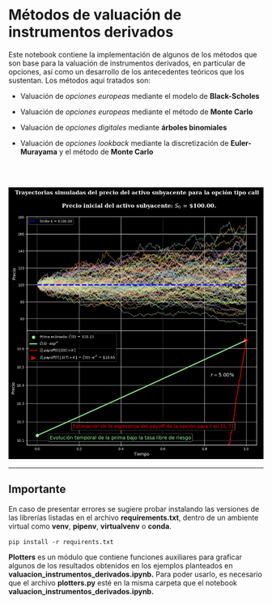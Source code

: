 # Métodos de valuación de instrumentos derivados

Este notebook contiene la implementación de algunos de los métodos que son base para la valuación de instrumentos derivados, en particular de opciones, así como un desarrollo de los antecedentes teóricos que los sustentan. Los métodos aquí tratados son:

- Valuación de *opciones europeas* mediante el modelo de **Black-Scholes**

- Valuación de *opciones europeas* mediante el método de **Monte Carlo**

- Valuación de *opciones digitales* mediante **árboles binomiales**

- Valuación de *opciones lookback* mediante la discretización de **Euler-Murayama** y el método de **Monte Carlo**

<br>
<br>

![MonteCarloOptionPricing](/files/image01.png)

___

## Importante

En caso de presentar errores se sugiere probar instalando las versiones de las librerías
 listadas en el archivo **requirements.txt**, dentro de un ambiente virtual como 
 **venv**, **pipenv**, **virtualvenv** o **conda**.

 ```
 pip install -r requirents.txt
 ```

**Plotters** es un módulo que contiene funciones auxiliares para graficar
algunos de los resultados obtenidos en los ejemplos planteados en 
**valuacion_instrumentos_derivados.ipynb.** Para poder usarlo, es necesario que el archivo **plotters.py** esté en la misma carpeta que el notebook **valuacion_instrumentos_derivados.ipynb.**
